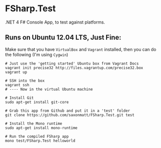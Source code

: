 # FSharp.Test

.NET 4 F# Console App, to test against platforms.

## Runs on Ubuntu 12.04 LTS, Just Fine:

Make sure that you have `VirtualBox` and `Vagrant` installed, then you can do the following (I'm using `Cygwin`)

```
# Just use the 'getting started' Ubuntu box from Vagrant Docs
vagrant init precise32 http://files.vagrantup.com/precise32.box
vagrant up

# SSH into the box
vagrant ssh
# ---- Now in the virtual Ubuntu machine

# Install Git
sudo apt-get install git-core

# Grab this app from Github and put it in a 'test' folder
git clone https://github.com/saxonmatt/FSharp.Test.git test

# Install the Mono runtime
sudo apt-get install mono-runtime

# Run the compiled FSharp app
mono test/FSharp.Test helloworld
```
